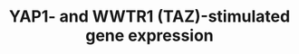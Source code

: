 ---
annotations:
- type: Pathway Ontology
  value: regulatory pathway
authors:
- ReactomeTeam
- Anwesha
- Egonw
description: 'YAP1 and WWTR1 (TAZ) are transcriptional co-activators, both homologues
  of the Drosophila Yorkie protein. They both interact with members of the TEAD family
  of transcription factors, and WWTR1 interacts as well with TBX5 and RUNX2, to promote
  gene expression. Their transcriptional targets include genes critical to regulation
  of cell proliferation and apoptosis. Their subcellular location is regulated by
  the Hippo signaling cascade: phosphorylation mediated by this cascade leads to the
  cytosolic sequestration of both proteins (Murakami et al. 2005; Oh and Irvine 2010).  View
  original pathway at [http://www.reactome.org/PathwayBrowser/#DIAGRAM=2032785 Reactome].'
last-edited: 2021-01-25
organisms:
- Homo sapiens
redirect_from:
- /index.php/Pathway:WP2738
- /instance/WP2738
schema-jsonld:
- '@context': https://schema.org/
  '@id': https://wikipathways.github.io/pathways/WP2738.html
  '@type': Dataset
  creator:
    '@type': Organization
    name: WikiPathways
  description: 'YAP1 and WWTR1 (TAZ) are transcriptional co-activators, both homologues
    of the Drosophila Yorkie protein. They both interact with members of the TEAD
    family of transcription factors, and WWTR1 interacts as well with TBX5 and RUNX2,
    to promote gene expression. Their transcriptional targets include genes critical
    to regulation of cell proliferation and apoptosis. Their subcellular location
    is regulated by the Hippo signaling cascade: phosphorylation mediated by this
    cascade leads to the cytosolic sequestration of both proteins (Murakami et al.
    2005; Oh and Irvine 2010).  View original pathway at [http://www.reactome.org/PathwayBrowser/#DIAGRAM=2032785
    Reactome].'
  keywords:
  - KAT2B
  - 'TEAD4 '
  - 'HIPK1 '
  - 'TEAD2 '
  - TEAD1
  - TEAD3
  - regulation by RUNX2
  - TBX5:WWTR1:PCAF
  - NPPA(1-153)
  - NKX2-5:GATA4:HIPK1,2
  - 'YAP1 '
  - CTGF gene
  - CTGF
  - 'TEAD1 '
  - 'KAT2B '
  - TEAD3:YAP1
  - TBX5
  - 'WWTR1 '
  - 'RUNX2-P1 '
  - TEAD2:YAP1
  - TEAD4
  - 'TEAD3 '
  - TEAD1:YAP1
  - Signaling by Hippo
  - TEAD:WWTR1(TAZ)
  - TEAD4:YAP1
  - 'RUNX2-P2 '
  - RUNX2:WWTR1(TAZ)
  - TEADs
  - 'HIPK2 '
  - Transcriptional
  - WWTR1
  - 'NKX2-5 '
  - 'GATA4 '
  - TEADs:YAP1
  - NPPA gene
  - TEAD2
  - 'TBX5 '
  - RUNX2
  - YAP1
  license: CC0
  name: YAP1- and WWTR1 (TAZ)-stimulated gene expression
seo: CreativeWork
title: YAP1- and WWTR1 (TAZ)-stimulated gene expression
wpid: WP2738
---